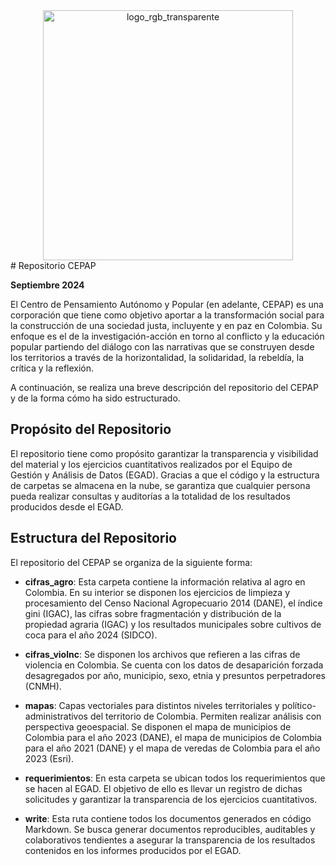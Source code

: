 <div align="center">
  <img src="https://github.com/user-attachments/assets/580c084c-5566-4c18-9c32-61845ec2eb5e" alt="logo_rgb_transparente" width="400" height="400">
</div>
# Repositorio CEPAP

**Septiembre 2024**

El Centro de Pensamiento Autónomo y Popular (en adelante, CEPAP) es una corporación que tiene como objetivo aportar a la transformación social para la construcción de una sociedad justa, incluyente y en paz en Colombia. Su enfoque es el de la investigación-acción en torno al conflicto y la educación popular partiendo del diálogo con las narrativas que se construyen desde los territorios a través de la horizontalidad, la solidaridad, la rebeldía, la crítica y la reflexión.

A continuación, se realiza una breve descripción del repositorio del CEPAP y de la forma cómo ha sido estructurado.

## Propósito del Repositorio

El repositorio tiene como propósito garantizar la transparencia y visibilidad del material y los ejercicios cuantitativos realizados por el Equipo de Gestión y Análisis de Datos (EGAD). Gracias a que el código y la estructura de carpetas se almacena en la nube, se garantiza que cualquier persona pueda realizar consultas y auditorías a la totalidad de los resultados producidos desde el EGAD.

## Estructura del Repositorio

El repositorio del CEPAP se organiza de la siguiente forma:

- **cifras_agro**: Esta carpeta contiene la información relativa al agro en Colombia. En su interior se disponen los ejercicios de limpieza y procesamiento del Censo Nacional Agropecuario 2014 (DANE), el índice gini (IGAC), las cifras sobre fragmentación y distribución de la propiedad agraria (IGAC) y los resultados municipales sobre cultivos de coca para el año 2024 (SIDCO).

- **cifras_violnc**: Se disponen los archivos que refieren a las cifras de violencia en Colombia. Se cuenta con los datos de desaparición forzada desagregados por año, municipio, sexo, etnia y presuntos perpetradores (CNMH).

- **mapas**: Capas vectoriales para distintos niveles territoriales y político-administrativos del territorio de Colombia. Permiten realizar análisis con perspectiva geoespacial. Se disponen el mapa de municipios de Colombia para el año 2023 (DANE), el mapa de municipios de Colombia para el año 2021 (DANE) y el mapa de veredas de Colombia para el año 2023 (Esri).

- **requerimientos**: En esta carpeta se ubican todos los requerimientos que se hacen al EGAD. El objetivo de ello es llevar un registro de dichas solicitudes y garantizar la transparencia de los ejercicios cuantitativos.

- **write**: Esta ruta contiene todos los documentos generados en código Markdown. Se busca generar documentos reproducibles, auditables y colaborativos tendientes a asegurar la transparencia de los resultados contenidos en los informes producidos por el EGAD.
